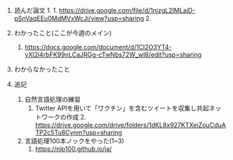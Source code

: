 1. 読んだ論文
    1. 
        1. https://drive.google.com/file/d/1nizgL2IMLaiD-pSnVaqEEu0MdMVxWcJi/view?usp=sharing
        2. 
1. わかったこと(ここが今週のメイン)
    1. https://docs.google.com/document/d/1Cl2O3YT4-yXl2i4rbFK99nLCaJRGg-cTwNbs72W_wl8/edit?usp=sharing
1. わからなかったこと

1. 追記
    1. 自然言語処理の練習
        1. Twitter APIを用いて「ワクチン」を含むツイートを収集し共起ネットワークの作成 
            2. https://drive.google.com/drive/folders/1dKL8x927KTXeiZouCduATP2c5Tu8Cynm?usp=sharing
    1. 言語処理100本ノックをやった(1~3)
         1. https://nlp100.github.io/ja/
